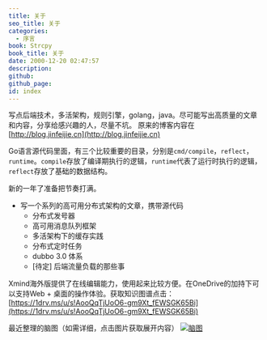 ```yaml
---
title: 关于
seo_title: 关于
categories:
  - 序言
book: Strcpy
book_title: 关于
date: 2000-12-20 02:47:57
description:
github:
github_page:
id: index
---
```


写点后端技术，多活架构，规则引擎，golang，java。尽可能写出高质量的文章和内容，分享给感兴趣的人，尽量不坑。
原来的博客内容在[http://blog.jinfeijie.cn](http://blog.jinfeijie.cn)

Go语言源代码里面，有三个比较重要的目录，分别是`cmd/compile`，`reflect`，`runtime`。`compile`存放了编译期执行的逻辑，`runtime`代表了运行时执行的逻辑，`reflect`存放了基础的数据结构。

新的一年了准备把节奏打满。

* 写一个系列的高可用分布式架构的文章，携带源代码
  * 分布式发号器
  * 高可用消息队列框架
  * 多活架构下的缓存实践
  * 分布式定时任务
  * dubbo 3.0 体系
  * [待定] 后端流量负载的那些事

Xmind海外版提供了在线编辑能力，使用起来比较方便。在OneDrive的加持下可以支持Web + 桌面的操作体验。获取知识图谱点击：[https://1drv.ms/u/s!AooQqTjUoO6-gm9Xt_fEWSGK65Bi](https://1drv.ms/u/s!AooQqTjUoO6-gm9Xt_fEWSGK65Bi)

最近整理的脑图（如需详细，点击图片获取展开内容）
[![脑图](https://static.jinfeijie.cn/2021/12/16/202112262242.png)](https://static.jinfeijie.cn//2021/12/26/211226.png)
